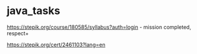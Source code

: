 # java_tasks

https://stepik.org/course/180585/syllabus?auth=login - mission completed, respect+

https://stepik.org/cert/2461103?lang=en
